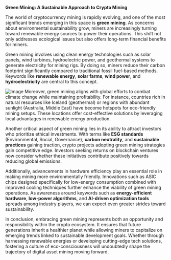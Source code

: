 **Green Mining: A Sustainable Approach to Crypto Mining**

The world of cryptocurrency mining is rapidly evolving, and one of the most significant trends emerging in this space is **green mining**. As concerns about environmental sustainability grow, miners are increasingly turning toward renewable energy sources to power their operations. This shift not only addresses ecological issues but also offers long-term financial benefits for miners.

Green mining involves using clean energy technologies such as solar panels, wind turbines, hydroelectric power, and geothermal systems to generate electricity for mining rigs. By doing so, miners reduce their carbon footprint significantly compared to traditional fossil fuel-based methods. Keywords like **renewable energy**, **solar farms**, **wind power**, and **hydroelectricity** are central to this concept.


![Image](https://github.com/user-attachments/assets/31692037-0104-4703-abd1-696b6a7dd41b)
Moreover, green mining aligns with global efforts to combat climate change while maintaining profitability. For instance, countries rich in natural resources like Iceland (geothermal) or regions with abundant sunlight (Australia, Middle East) have become hotspots for eco-friendly mining setups. These locations offer cost-effective solutions by leveraging local advantages in renewable energy production.

Another critical aspect of green mining lies in its ability to attract investors who prioritize ethical investments. With terms like **ESG standards** (Environmental, Social, Governance), **carbon neutrality**, and **sustainable practices** gaining traction, crypto projects adopting green mining strategies gain competitive edge. Investors seeking returns on blockchain ventures now consider whether these initiatives contribute positively towards reducing global emissions.

Additionally, advancements in hardware efficiency play an essential role in making mining more environmentally friendly. Innovations such as ASIC chips designed specifically for low-energy consumption combined with improved cooling techniques further enhance the viability of green mining operations. As awareness around keywords such as **energy-efficient hardware**, **low-power algorithms**, and **AI-driven optimization tools** spreads among industry players, we can expect even greater strides toward sustainability.

In conclusion, embracing green mining represents both an opportunity and responsibility within the crypto ecosystem. It ensures that future generations inherit a healthier planet while allowing miners to capitalize on emerging trends linked to sustainable development goals. Whether through harnessing renewable energies or developing cutting-edge tech solutions, fostering a culture of eco-consciousness will undoubtedly shape the trajectory of digital asset mining moving forward.